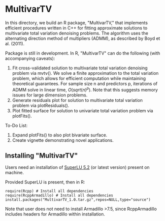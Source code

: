MultivarTV
=======
In this directory, we build an R package, "MultivarTV," that implements efficient procedures written in C++ for fitting approximate solutions to multivariate total variation denoising problems. The algorithm uses the alternating direction method of multipliers (ADMM), as described by Boyd et al. (2011).

Package is still in development. In R, "MultivarTV" can do the following (with accompanying caveats):

1. Fit cross-validated solution to multivariate total variation denoising problem via mvtv(). We solve a finite approximation to the total variation problem, which allows for efficient computation while maintaining theoretical guarantees. For sample size n and predictors p, iterations of ADMM solve in linear time, $O(sqrt(n)^p)$. Note that this suggests memory issues for large dimension problems.
2. Generate residuals plot for solution to multivariate total variation problem via plotResiduals(). 
3. Plot fitted surface for solution to univariate total variation problem via plotFits(). 

To-Do List:

1. Expand plotFits() to also plot bivariate surface. 
2. Create vignette demonstrating novel applications. 

## Installing "MultivarTV"

Users need an installation of [SuperLU 5.2](http://crd-legacy.lbl.gov/~xiaoye/SuperLU/#superlu) (or latest version) present on machine. 

Provided SuperLU is present, then in R:

	require(Rcpp) # Install all dependencies
	require(RcppArmadillo) # Install all dependencies
	install.packages("MultivarTV_1.0.tar.gz",repos=NULL,type="source")

Note that user does not need to install Armadillo >7.5, since RcppArmadillo includes headers for Armadillo within installation. 
